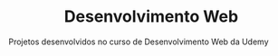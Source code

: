 <div align="center">
<h1> Desenvolvimento Web </h1>
</div>

Projetos desenvolvidos no curso de Desenvolvimento Web da Udemy
